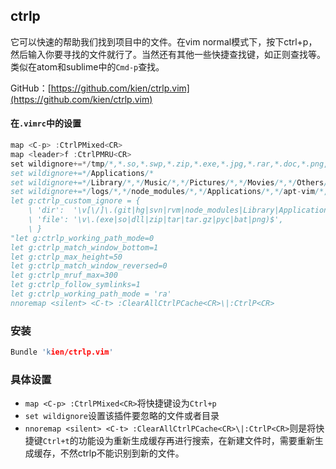 ## ctrlp

它可以快速的帮助我们找到项目中的文件。在vim normal模式下，按下ctrl+p，然后输入你要寻找的文件就行了。当然还有其他一些快捷查找键，如正则查找等。类似在atom和sublime中的`Cmd-p`查找。

GitHub：[https://github.com/kien/ctrlp.vim](https://github.com/kien/ctrlp.vim)

#### 在`.vimrc`中的设置
```c
map <C-p> :CtrlPMixed<CR>
map <leader>f :CtrlPMRU<CR>
set wildignore+=*/tmp/*,*.so,*.swp,*.zip,*.exe,*.jpg,*.rar,*.doc,*.png,*.jpeg,*.tar,*.xlsx,*.mk,*.Makefile,*.pdf,*.mk,*.dmg,*.bat
set wildignore+=*/Applications/*
set wildignore+=*/Library/*,*/Music/*,*/Pictures/*,*/Movies/*,*/Others/*,*/Doc/*
set wildignore+=*/logs/*,*/node_modules/*,*/Applications/*,*/apt-vim/*,*/Book/*,*/zhao/*,*/Desktop/*,*/Software/*,*/Gitignore/*
let g:ctrlp_custom_ignore = {
    \ 'dir':  '\v[\/]\.(git|hg|svn|rvm|node_modules|Library|Applications)$',
    \ 'file': '\v\.(exe|so|dll|zip|tar|tar.gz|pyc|bat|png)$',
    \ }
"let g:ctrlp_working_path_mode=0
let g:ctrlp_match_window_bottom=1
let g:ctrlp_max_height=50
let g:ctrlp_match_window_reversed=0
let g:ctrlp_mruf_max=300
let g:ctrlp_follow_symlinks=1
let g:ctrlp_working_path_mode = 'ra'
nnoremap <silent> <C-t> :ClearAllCtrlPCache<CR>\|:CtrlP<CR>
```

### 安装
```c
Bundle 'kien/ctrlp.vim'
```

### 具体设置
- `map <C-p> :CtrlPMixed<CR>`将快捷键设为`Ctrl+p`
- `set wildignore`设置该插件要忽略的文件或者目录
- `nnoremap <silent> <C-t> :ClearAllCtrlPCache<CR>\|:CtrlP<CR>`则是将快捷键`Ctrl+t`的功能设为重新生成缓存再进行搜索，在新建文件时，需要重新生成缓存，不然ctrlp不能识别到新的文件。

